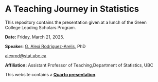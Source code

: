 # A Teaching Journey in Statistics

This repository contains the presentation given at a lunch of the Green College Leading Scholars Program.

**Date:** Friday, March 21, 2025.

**Speaker:** [G. Alexi Rodríguez-Arelis](https://alexrod.netlify.app), PhD

alexrod@stat.ubc.ca

**Affiliation:** Assistant Professor of Teaching,Department of Statistics, UBC

This website contains a [**Quarto presentation**](https://alexrod61.github.io/gc-leading-scholars-talk/).